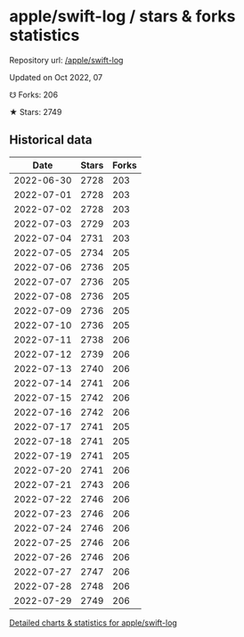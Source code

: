 # apple/swift-log / stars & forks statistics

Repository url: [/apple/swift-log](https://github.com/apple/swift-log)

Updated on Oct 2022, 07

☋ Forks: 206

★ Stars: 2749

## Historical data
| Date | Stars | Forks |
|------|-------|-------|
| 2022-06-30 | 2728 | 203 | 
| 2022-07-01 | 2728 | 203 | 
| 2022-07-02 | 2728 | 203 | 
| 2022-07-03 | 2729 | 203 | 
| 2022-07-04 | 2731 | 203 | 
| 2022-07-05 | 2734 | 205 | 
| 2022-07-06 | 2736 | 205 | 
| 2022-07-07 | 2736 | 205 | 
| 2022-07-08 | 2736 | 205 | 
| 2022-07-09 | 2736 | 205 | 
| 2022-07-10 | 2736 | 205 | 
| 2022-07-11 | 2738 | 206 | 
| 2022-07-12 | 2739 | 206 | 
| 2022-07-13 | 2740 | 206 | 
| 2022-07-14 | 2741 | 206 | 
| 2022-07-15 | 2742 | 206 | 
| 2022-07-16 | 2742 | 206 | 
| 2022-07-17 | 2741 | 205 | 
| 2022-07-18 | 2741 | 205 | 
| 2022-07-19 | 2741 | 205 | 
| 2022-07-20 | 2741 | 206 | 
| 2022-07-21 | 2743 | 206 | 
| 2022-07-22 | 2746 | 206 | 
| 2022-07-23 | 2746 | 206 | 
| 2022-07-24 | 2746 | 206 | 
| 2022-07-25 | 2746 | 206 | 
| 2022-07-26 | 2746 | 206 | 
| 2022-07-27 | 2747 | 206 | 
| 2022-07-28 | 2748 | 206 | 
| 2022-07-29 | 2749 | 206 | 


[Detailed charts & statistics for apple/swift-log](https://reviewgithub.com/rep/apple/swift-log)
